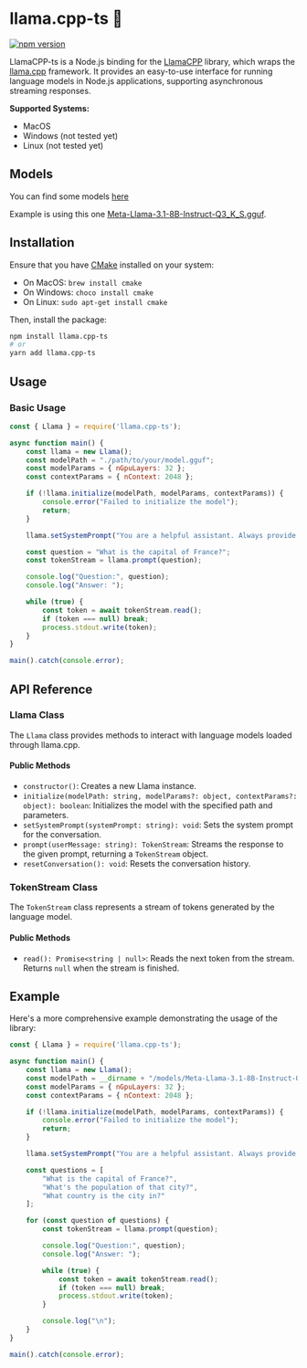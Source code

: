 # llama.cpp-ts 🦙

[![npm version](http://img.shields.io/npm/v/llama.cpp-ts.svg?style=flat)](https://www.npmjs.com/package/llama.cpp-ts "View this project on npm")

LlamaCPP-ts is a Node.js binding for the [LlamaCPP](https://github.com/developer239/llama-wrapped-cmake) library, which wraps the [llama.cpp](https://github.com/ggerganov/llama.cpp) framework. It provides an easy-to-use interface for running language models in Node.js applications, supporting asynchronous streaming responses.

**Supported Systems:**

- MacOS
- Windows (not tested yet)
- Linux (not tested yet)

## Models

You can find some models [here](https://huggingface.co/bullerwins/Meta-Llama-3.1-8B-Instruct-GGUF/tree/main)

Example is using this one [Meta-Llama-3.1-8B-Instruct-Q3_K_S.gguf](https://huggingface.co/bullerwins/Meta-Llama-3.1-8B-Instruct-GGUF/resolve/main/Meta-Llama-3.1-8B-Instruct-Q3_K_S.gguf).

## Installation

Ensure that you have [CMake](https://cmake.org) installed on your system:

- On MacOS: `brew install cmake`
- On Windows: `choco install cmake`
- On Linux: `sudo apt-get install cmake`

Then, install the package:

```bash
npm install llama.cpp-ts
# or
yarn add llama.cpp-ts
```

## Usage

### Basic Usage

```javascript
const { Llama } = require('llama.cpp-ts');

async function main() {
    const llama = new Llama();
    const modelPath = "./path/to/your/model.gguf";
    const modelParams = { nGpuLayers: 32 };
    const contextParams = { nContext: 2048 };

    if (!llama.initialize(modelPath, modelParams, contextParams)) {
        console.error("Failed to initialize the model");
        return;
    }

    llama.setSystemPrompt("You are a helpful assistant. Always provide clear, concise, and accurate answers.");

    const question = "What is the capital of France?";
    const tokenStream = llama.prompt(question);

    console.log("Question:", question);
    console.log("Answer: ");

    while (true) {
        const token = await tokenStream.read();
        if (token === null) break;
        process.stdout.write(token);
    }
}

main().catch(console.error);
```

## API Reference

### Llama Class

The `Llama` class provides methods to interact with language models loaded through llama.cpp.

#### Public Methods

- `constructor()`: Creates a new Llama instance.
- `initialize(modelPath: string, modelParams?: object, contextParams?: object): boolean`: Initializes the model with the specified path and parameters.
- `setSystemPrompt(systemPrompt: string): void`: Sets the system prompt for the conversation.
- `prompt(userMessage: string): TokenStream`: Streams the response to the given prompt, returning a `TokenStream` object.
- `resetConversation(): void`: Resets the conversation history.

### TokenStream Class

The `TokenStream` class represents a stream of tokens generated by the language model.

#### Public Methods

- `read(): Promise<string | null>`: Reads the next token from the stream. Returns `null` when the stream is finished.

## Example

Here's a more comprehensive example demonstrating the usage of the library:

```javascript
const { Llama } = require('llama.cpp-ts');

async function main() {
    const llama = new Llama();
    const modelPath = __dirname + "/models/Meta-Llama-3.1-8B-Instruct-Q3_K_S.gguf";
    const modelParams = { nGpuLayers: 32 };
    const contextParams = { nContext: 2048 };

    if (!llama.initialize(modelPath, modelParams, contextParams)) {
        console.error("Failed to initialize the model");
        return;
    }

    llama.setSystemPrompt("You are a helpful assistant. Always provide clear, concise, and accurate answers.");

    const questions = [
        "What is the capital of France?",
        "What's the population of that city?",
        "What country is the city in?"
    ];

    for (const question of questions) {
        const tokenStream = llama.prompt(question);

        console.log("Question:", question);
        console.log("Answer: ");

        while (true) {
            const token = await tokenStream.read();
            if (token === null) break;
            process.stdout.write(token);
        }

        console.log("\n");
    }
}

main().catch(console.error);
```

